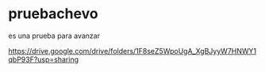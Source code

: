 # pruebachevo
es una prueba para avanzar


https://drive.google.com/drive/folders/1F8seZ5WpoUgA_XgBJyyW7HNWY1qbP93F?usp=sharing


